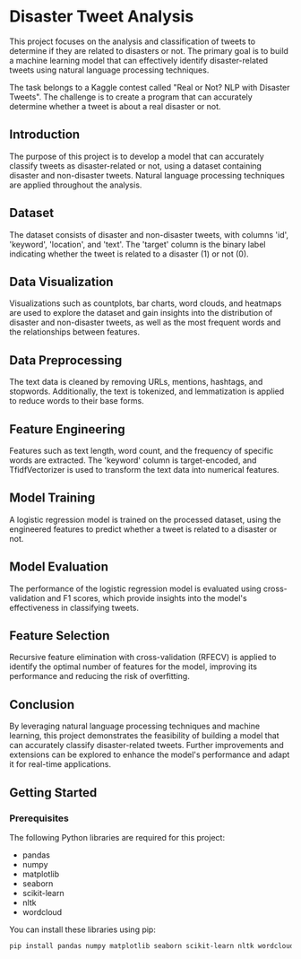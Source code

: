 # Disaster Tweet Analysis

This project focuses on the analysis and classification of tweets to determine if they are related to disasters or not. The primary goal is to build a machine learning model that can effectively identify disaster-related tweets using natural language processing techniques.

The task belongs to a Kaggle contest called "Real or Not? NLP with Disaster Tweets". The challenge is to create a program that can accurately determine whether a tweet is about a real disaster or not.

## Introduction

The purpose of this project is to develop a model that can accurately classify tweets as disaster-related or not, using a dataset containing disaster and non-disaster tweets. Natural language processing techniques are applied throughout the analysis.

## Dataset

The dataset consists of disaster and non-disaster tweets, with columns 'id', 'keyword', 'location', and 'text'. The 'target' column is the binary label indicating whether the tweet is related to a disaster (1) or not (0).

## Data Visualization

Visualizations such as countplots, bar charts, word clouds, and heatmaps are used to explore the dataset and gain insights into the distribution of disaster and non-disaster tweets, as well as the most frequent words and the relationships between features.

## Data Preprocessing

The text data is cleaned by removing URLs, mentions, hashtags, and stopwords. Additionally, the text is tokenized, and lemmatization is applied to reduce words to their base forms.

## Feature Engineering

Features such as text length, word count, and the frequency of specific words are extracted. The 'keyword' column is target-encoded, and TfidfVectorizer is used to transform the text data into numerical features.

## Model Training

A logistic regression model is trained on the processed dataset, using the engineered features to predict whether a tweet is related to a disaster or not.

## Model Evaluation

The performance of the logistic regression model is evaluated using cross-validation and F1 scores, which provide insights into the model's effectiveness in classifying tweets.

## Feature Selection

Recursive feature elimination with cross-validation (RFECV) is applied to identify the optimal number of features for the model, improving its performance and reducing the risk of overfitting.

## Conclusion

By leveraging natural language processing techniques and machine learning, this project demonstrates the feasibility of building a model that can accurately classify disaster-related tweets. Further improvements and extensions can be explored to enhance the model's performance and adapt it for real-time applications.

## Getting Started

### Prerequisites

The following Python libraries are required for this project:

- pandas
- numpy
- matplotlib
- seaborn
- scikit-learn
- nltk
- wordcloud

You can install these libraries using pip:

```bash
pip install pandas numpy matplotlib seaborn scikit-learn nltk wordcloud

